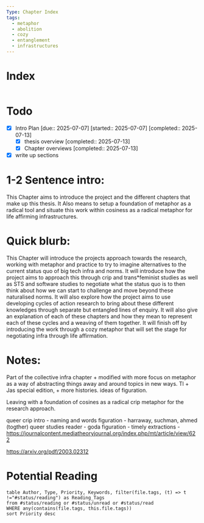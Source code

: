 ```yaml
---
Type: Chapter Index
tags:
  - metaphor
  - abolition
  - cozy
  - entanglement
  - infrastructures
---
```

# Index
```folder-index-content
```


# Todo

- [x] Intro Plan [due:: 2025-07-07] [started:: 2025-07-07] [completed:: 2025-07-13]
	- [x] thesis overview [completed:: 2025-07-13]
	- [x] Chapter overviews [completed:: 2025-07-13]
- [x] write up sections

# 1-2 Sentence intro:

This Chapter aims to introduce the project and the different chapters that make up this thesis. It Also means to setup a foundation of metaphor as a radical tool and situate this work within cosiness as a radical metaphor for life affirming infrastructures. 


# Quick blurb:

This Chapter will introduce the projects approach towards the research, working with metaphor and practice to try to imagine alternatives to the current status quo of big tech infra and norms. It will introduce how the project aims to approach this through crip and trans\*feminist studies as well as STS and software studies to negotiate what the status quo is to then think about how we can start to challenge and move beyond these naturalised norms. It will also explore how the project aims to use developing cycles of action research to bring about these different knowledges through separate but entangled lines of enquiry. It will also give an explanation of each of these chapters and how they mean to represent each of these cycles and a weaving of them together. It will finish off by introducing the work through a cozy metaphor that will set the stage for negotiating infra through life affirmation. 



# Notes:

Part of the collective infra chapter + modified with more focus on metaphor as a way of abstracting things away and around topics in new ways. Tl + Jas special edition, + more histories. ideas of figuration.

Leaving with a foundation of cosines as a radical crip metaphor for the research approach.

queer crip intro - naming and words
figuration - harraway, suchman, ahmed (togther) 
queer studies reader - 
goda figuration - 
timely extractions - https://journalcontent.mediatheoryjournal.org/index.php/mt/article/view/622

https://arxiv.org/pdf/2003.02312


# Potential Reading

```dataview
table Author, Type, Priority, Keywords, filter(file.tags, (t) => t !="#status/reading") as Reading_Tags
from #status/reading or #status/unread or #status/read 
WHERE any(contains(file.tags, this.file.tags))
sort Priority desc 
```
